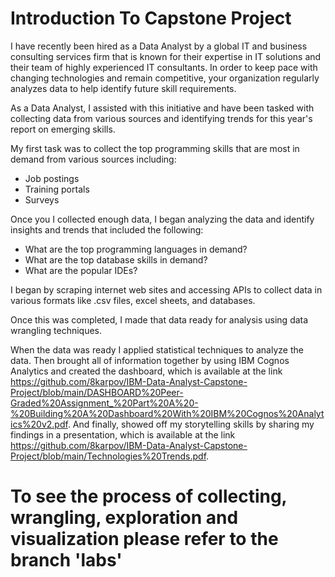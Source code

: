 # Introduction To Capstone Project

I have recently been hired as a Data Analyst by a global IT and business consulting services firm that is known for their expertise in IT solutions and their team of highly experienced IT consultants.  In order to keep pace with changing technologies and remain competitive, your organization regularly analyzes data to help identify future skill requirements.

As a Data Analyst, I assisted with this initiative and have been tasked with collecting data from various sources and identifying trends for this year's report on emerging skills.

My first task was to collect the top programming skills that are most in demand from various sources including:

- Job postings
- Training portals
- Surveys

Once you I collected enough data, I began analyzing the data and identify insights and trends that included the following:

- What are the top programming languages in demand?
- What are the top database skills in demand?
- What are the popular IDEs?

I began by scraping internet web sites and accessing APIs to collect data in various formats like .csv files, excel sheets, and databases.

Once this was completed, I made that data ready for analysis using data wrangling techniques.

When the data was ready I applied statistical techniques to analyze the data.  Then brought all of information together by using  IBM Cognos Analytics and created the dashboard, which is available at the link https://github.com/8karpov/IBM-Data-Analyst-Capstone-Project/blob/main/DASHBOARD%20Peer-Graded%20Assignment_%20Part%20A%20-%20Building%20A%20Dashboard%20With%20IBM%20Cognos%20Analytics%20v2.pdf. 
And finally, showed off my storytelling skills by sharing my findings in a presentation, which is available at the link https://github.com/8karpov/IBM-Data-Analyst-Capstone-Project/blob/main/Technologies%20Trends.pdf.

# To see the process of collecting, wrangling, exploration and visualization please refer to the branch 'labs'
